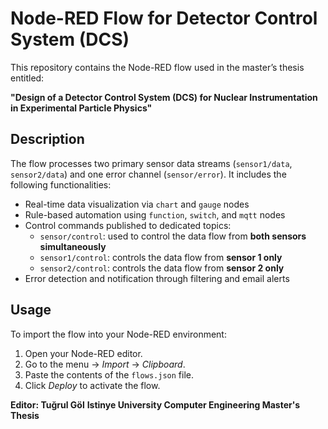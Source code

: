 # Node-RED Flow for Detector Control System (DCS)

This repository contains the Node-RED flow used in the master’s thesis entitled:

**"Design of a Detector Control System (DCS) for Nuclear Instrumentation in Experimental Particle Physics"**

## Description

The flow processes two primary sensor data streams (`sensor1/data`, `sensor2/data`) and one error channel (`sensor/error`). It includes the following functionalities:

- Real-time data visualization via `chart` and `gauge` nodes
- Rule-based automation using `function`, `switch`, and `mqtt` nodes
- Control commands published to dedicated topics:
  - `sensor/control`: used to control the data flow from **both sensors simultaneously**
  - `sensor1/control`: controls the data flow from **sensor 1 only**
  - `sensor2/control`: controls the data flow from **sensor 2 only**
- Error detection and notification through filtering and email alerts


## Usage

To import the flow into your Node-RED environment:

1. Open your Node-RED editor.
2. Go to the menu → *Import* → *Clipboard*.
3. Paste the contents of the `flows.json` file.
4. Click *Deploy* to activate the flow.

**Editor: Tuğrul Göl**
**Istinye University Computer Engineering Master's Thesis**
